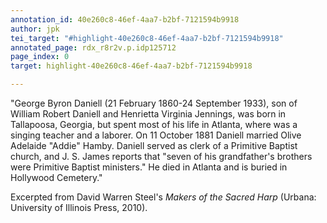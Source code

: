 ```yaml
---
annotation_id: 40e260c8-46ef-4aa7-b2bf-7121594b9918
author: jpk
tei_target: "#highlight-40e260c8-46ef-4aa7-b2bf-7121594b9918"
annotated_page: rdx_r8r2v.p.idp125712
page_index: 0
target: highlight-40e260c8-46ef-4aa7-b2bf-7121594b9918

---
```

"George Byron Daniell (21 February 1860-24 September 1933), son of William Robert Daniell and Henrietta Virginia Jennings, was born in Tallapoosa, Georgia, but spent most of his life in Atlanta, where was a singing teacher and a laborer. On 11 October 1881 Daniell married Olive Adelaide "Addie" Hamby.  Daniell served as clerk of a Primitive Baptist church, and J. S. James reports that "seven of his grandfather's brothers were Primitive Baptist ministers."  He died in Atlanta and is buried in Hollywood Cemetery."

Excerpted from David Warren Steel's *Makers of the Sacred Harp* (Urbana: University of Illinois Press, 2010).